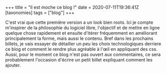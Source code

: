 +++
title = "Il est moche ce blog !"
date = 2020-07-11T19:36:41Z
[taxonomies]
tags = ["blog"]
+++

C'est vrai que cette première version a un look bien roots. Ici je compte m'inspirer de la philosophie du logiciel libre, l'objectif et de mettre en ligne quelque chose rapidement et ensuite d'itérer fréquemment en améliorant principalement la forme, mais aussi le contenu.
Bref dans les prochains billets, je vais essayer de détailler un peu les choix technologiques derriere ce blog et comment le rendre plus agréable à l'œil en appliquant des css. Aussi, pour le moment ce blog n'est pas ouvert aux commentaires, ce sera probablement l'occasion d'écrire un petit billet expliquant comment les ajouter.
